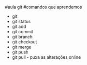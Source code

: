 #aula git 
#comandos que aprendemos 

- git
- git status
- git add
- git commit
- git branch 
- git checkout
- git merge
- git push
- git pull - puxa as alterações online
  
